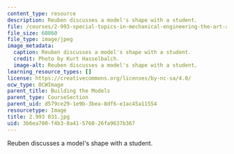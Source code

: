 ```yaml
---
content_type: resource
description: Reuben discusses a model's shape with a student.
file: /courses/2-993-special-topics-in-mechanical-engineering-the-art-and-science-of-boat-design-january-iap-2007/3b6ea700f4b38a41576026fa9637b367_2993031.jpg
file_size: 60860
file_type: image/jpeg
image_metadata:
  caption: Reuben discusses a model's shape with a student.
  credit: Photo by Kurt Hasselbalch.
  image-alt: Reuben discusses a model's shape with a student.
learning_resource_types: []
license: https://creativecommons.org/licenses/by-nc-sa/4.0/
ocw_type: OCWImage
parent_title: Building the Models
parent_type: CourseSection
parent_uid: d579ce29-1e9b-3bea-8df6-e1ac45a11554
resourcetype: Image
title: 2.993 031.jpg
uid: 3b6ea700-f4b3-8a41-5760-26fa9637b367
---
```

Reuben discusses a model's shape with a student.